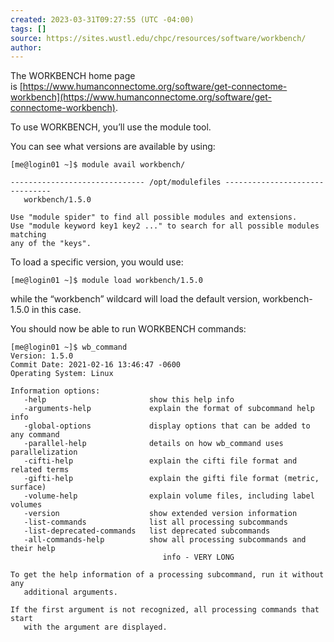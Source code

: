 ```yaml
---
created: 2023-03-31T09:27:55 (UTC -04:00)
tags: []
source: https://sites.wustl.edu/chpc/resources/software/workbench/
author:
---
```


The WORKBENCH home page is [https://www.humanconnectome.org/software/get-connectome-workbench](https://www.humanconnectome.org/software/get-connectome-workbench).

To use WORKBENCH, you’ll use the module tool.

You can see what versions are available by using:

```
[me@login01 ~]$ module avail workbench/

------------------------------ /opt/modulefiles -------------------------------
   workbench/1.5.0

Use "module spider" to find all possible modules and extensions.
Use "module keyword key1 key2 ..." to search for all possible modules matching
any of the "keys".
```

To load a specific version, you would use:

```
[me@login01 ~]$ module load workbench/1.5.0
```

while the “workbench” wildcard will load the default version, workbench-1.5.0 in this case.

You should now be able to run WORKBENCH commands:

```
[me@login01 ~]$ wb_command
Version: 1.5.0
Commit Date: 2021-02-16 13:46:47 -0600
Operating System: Linux

Information options:
   -help                       show this help info
   -arguments-help             explain the format of subcommand help info
   -global-options             display options that can be added to any command
   -parallel-help              details on how wb_command uses parallelization
   -cifti-help                 explain the cifti file format and related terms
   -gifti-help                 explain the gifti file format (metric, surface)
   -volume-help                explain volume files, including label volumes
   -version                    show extended version information
   -list-commands              list all processing subcommands
   -list-deprecated-commands   list deprecated subcommands
   -all-commands-help          show all processing subcommands and their help
                                  info - VERY LONG

To get the help information of a processing subcommand, run it without any
   additional arguments.

If the first argument is not recognized, all processing commands that start
   with the argument are displayed.
```
